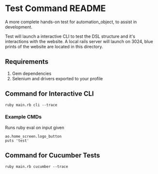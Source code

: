 # Test Command README

A more complete hands-on test for automation_object, to assist in development.

Test will launch a interactive CLI to test the DSL structure and it's interactions with the website.
A local rails server will launch on 3024, blue prints of the website are located in this directory.

## Requirements

1. Gem dependencies 
2. Selenium and drivers exported to your profile

## Command for Interactive CLI

```
ruby main.rb cli --trace
```

### Example CMDs

Runs ruby eval on input given

```
ao.home_screen.logo_button
puts 'test'
```

## Command for Cucumber Tests

```
ruby main.rb cucumber --trace
```